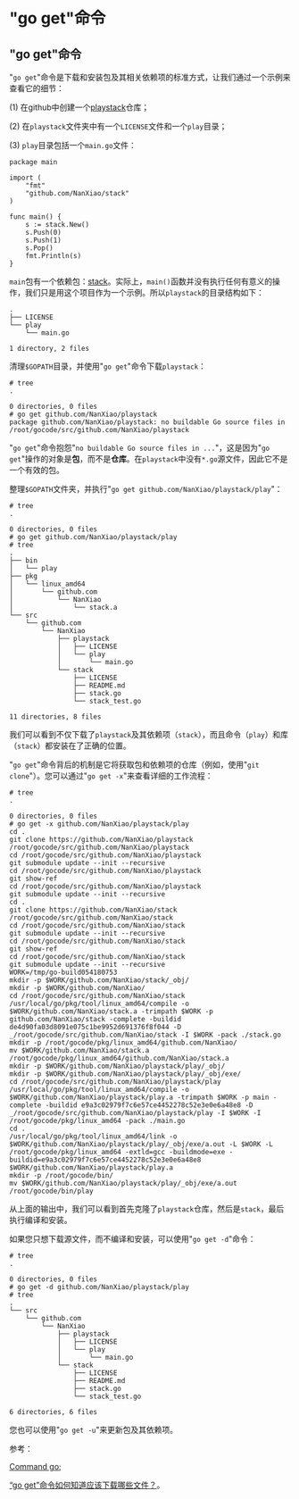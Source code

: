 # "go get"命令

## "go get"命令

"`go get`"命令是下载和安装包及其相关依赖项的标准方式，让我们通过一个示例来查看它的细节：

(1) 在github中创建一个[playstack](https://github.com/NanXiao/playstack)仓库；

(2) 在`playstack`文件夹中有一个`LICENSE`文件和一个`play`目录；

(3) `play`目录包括一个`main.go`文件：

```
package main

import (
    "fmt"
    "github.com/NanXiao/stack"
)

func main() {
    s := stack.New()
    s.Push(0)
    s.Push(1)
    s.Pop()
    fmt.Println(s)
} 
```

`main`包有一个依赖包：[stack](https://github.com/NanXiao/stack)。实际上，`main()`函数并没有执行任何有意义的操作，我们只是用这个项目作为一个示例。所以`playstack`的目录结构如下：

```
.
├── LICENSE
└── play
    └── main.go

1 directory, 2 files 
```

清理`$GOPATH`目录，并使用"`go get`"命令下载`playstack`：

```
# tree
.

0 directories, 0 files
# go get github.com/NanXiao/playstack
package github.com/NanXiao/playstack: no buildable Go source files in /root/gocode/src/github.com/NanXiao/playstack 
```

"`go get`"命令抱怨"`no buildable Go source files in ...`"，这是因为"`go get`"操作的对象是**包**，而不是**仓库**。在`playstack`中没有`*.go`源文件，因此它不是一个有效的包。

整理`$GOPATH`文件夹，并执行"`go get github.com/NanXiao/playstack/play`"：

```
# tree
.

0 directories, 0 files
# go get github.com/NanXiao/playstack/play
# tree
.
├── bin
│   └── play
├── pkg
│   └── linux_amd64
│       └── github.com
│           └── NanXiao
│               └── stack.a
└── src
    └── github.com
        └── NanXiao
            ├── playstack
            │   ├── LICENSE
            │   └── play
            │       └── main.go
            └── stack
                ├── LICENSE
                ├── README.md
                ├── stack.go
                └── stack_test.go

11 directories, 8 files 
```

我们可以看到不仅下载了`playstack`及其依赖项（`stack`），而且命令（`play`）和库（`stack`）都安装在了正确的位置。

"`go get`"命令背后的机制是它将获取包和依赖项的仓库（例如，使用"`git clone`"）。您可以通过"`go get -x`"来查看详细的工作流程：

```
# tree
.

0 directories, 0 files
# go get -x github.com/NanXiao/playstack/play
cd .
git clone https://github.com/NanXiao/playstack /root/gocode/src/github.com/NanXiao/playstack
cd /root/gocode/src/github.com/NanXiao/playstack
git submodule update --init --recursive
cd /root/gocode/src/github.com/NanXiao/playstack
git show-ref
cd /root/gocode/src/github.com/NanXiao/playstack
git submodule update --init --recursive
cd .
git clone https://github.com/NanXiao/stack /root/gocode/src/github.com/NanXiao/stack
cd /root/gocode/src/github.com/NanXiao/stack
git submodule update --init --recursive
cd /root/gocode/src/github.com/NanXiao/stack
git show-ref
cd /root/gocode/src/github.com/NanXiao/stack
git submodule update --init --recursive
WORK=/tmp/go-build054180753
mkdir -p $WORK/github.com/NanXiao/stack/_obj/
mkdir -p $WORK/github.com/NanXiao/
cd /root/gocode/src/github.com/NanXiao/stack
/usr/local/go/pkg/tool/linux_amd64/compile -o $WORK/github.com/NanXiao/stack.a -trimpath $WORK -p github.com/NanXiao/stack -complete -buildid de4d90fa03d8091e075c1be9952d691376f8f044 -D _/root/gocode/src/github.com/NanXiao/stack -I $WORK -pack ./stack.go
mkdir -p /root/gocode/pkg/linux_amd64/github.com/NanXiao/
mv $WORK/github.com/NanXiao/stack.a /root/gocode/pkg/linux_amd64/github.com/NanXiao/stack.a
mkdir -p $WORK/github.com/NanXiao/playstack/play/_obj/
mkdir -p $WORK/github.com/NanXiao/playstack/play/_obj/exe/
cd /root/gocode/src/github.com/NanXiao/playstack/play
/usr/local/go/pkg/tool/linux_amd64/compile -o $WORK/github.com/NanXiao/playstack/play.a -trimpath $WORK -p main -complete -buildid e9a3c02979f7c6e57ce4452278c52e3e0e6a48e8 -D _/root/gocode/src/github.com/NanXiao/playstack/play -I $WORK -I /root/gocode/pkg/linux_amd64 -pack ./main.go
cd .
/usr/local/go/pkg/tool/linux_amd64/link -o $WORK/github.com/NanXiao/playstack/play/_obj/exe/a.out -L $WORK -L /root/gocode/pkg/linux_amd64 -extld=gcc -buildmode=exe -buildid=e9a3c02979f7c6e57ce4452278c52e3e0e6a48e8 $WORK/github.com/NanXiao/playstack/play.a
mkdir -p /root/gocode/bin/
mv $WORK/github.com/NanXiao/playstack/play/_obj/exe/a.out /root/gocode/bin/play 
```

从上面的输出中，我们可以看到首先克隆了`playstack`仓库，然后是`stack`，最后执行编译和安装。

如果您只想下载源文件，而不编译和安装，可以使用"`go get -d`"命令：

```
# tree
.

0 directories, 0 files
# go get -d github.com/NanXiao/playstack/play
# tree
.
└── src
    └── github.com
        └── NanXiao
            ├── playstack
            │   ├── LICENSE
            │   └── play
            │       └── main.go
            └── stack
                ├── LICENSE
                ├── README.md
                ├── stack.go
                └── stack_test.go

6 directories, 6 files 
```

您也可以使用"`go get -u`"来更新包及其依赖项。

参考：

[Command go](https://golang.org/cmd/go/#hdr-Download_and_install_packages_and_dependencies);

[“go get”命令如何知道应该下载哪些文件？](https://groups.google.com/forum/#!topic/golang-nuts/-V9QR8ncf4w)。
